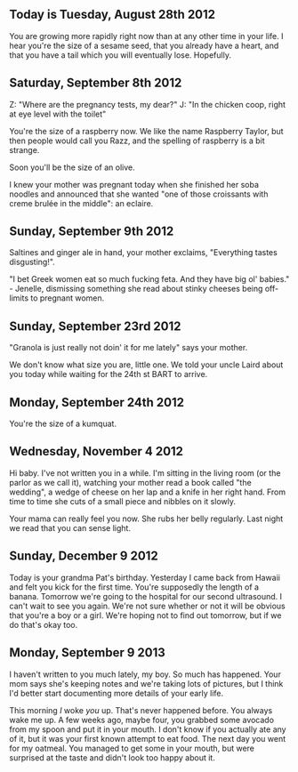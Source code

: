 Today is Tuesday, August 28th 2012
----------------------------------

You are growing more rapidly right now than at any other time in your life. I hear you're the size of a sesame seed, that you already have a heart, and that you have a tail which you will eventually lose. Hopefully.

Saturday, September 8th 2012
--------------------------

Z: "Where are the pregnancy tests, my dear?"
J: "In the chicken coop, right at eye level with the toilet"

You're the size of a raspberry now. We like the name Raspberry Taylor, but then people would call you Razz, and the spelling of raspberry is a bit strange.

Soon you'll be the size of an olive.

I knew your mother was pregnant today when she finished her soba noodles and announced that she wanted "one of those croissants with creme brulée in the middle": an eclaire.

Sunday, September 9th 2012
--------------------------

Saltines and ginger ale in hand, your mother exclaims, "Everything tastes disgusting!".

"I bet Greek women eat so much fucking feta. And they have big ol' babies." - Jenelle, dismissing something she read about stinky cheeses being off-limits to pregnant women.


Sunday, September 23rd 2012
--------------------------

"Granola is just really not doin' it for me lately" says your mother.

We don't know what size you are, little one. We told your uncle Laird about you today while waiting for the 24th st BART to arrive.


Monday, September 24th 2012
---------------------------

You're the size of a kumquat.


Wednesday, November 4 2012
--------------------------

Hi baby. I've not written you in a while. I'm sitting in the living room (or the parlor as we call it), watching your mother read a book called "the wedding", a wedge of cheese on her lap and a knife in her right hand. From time to time she cuts of a small piece and nibbles on it slowly.

Your mama can really feel you now. She rubs her belly regularly. Last night we read that you can sense light.

Sunday, December 9 2012
-----------------------

Today is your grandma Pat's birthday. Yesterday I came back from Hawaii and felt you kick for the first time. You're supposedly the length of a banana. Tomorrow we're going to the hospital for our second ultrasound. I can't wait to see you again. We're not sure whether or not it will be obvious that you're a boy or a girl. We're hoping not to find out tomorrow, but if we do that's okay too.

Monday, September 9 2013
------------------------

I haven't written to you much lately, my boy. So much has happened. Your mom says she's keeping notes and we're taking lots of pictures, but I think I'd better start documenting more details of your early life.

This morning _I_ woke _you_ up. That's never happened before. You always wake me up. A few weeks ago, maybe four, you grabbed some avocado from my spoon and put it in your mouth. I don't know if you actually ate any of it, but it was your first known attempt to eat food. The next day you went for my oatmeal. You managed to get some in your mouth, but were surprised at the taste and didn't look too happy about it.

